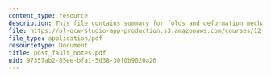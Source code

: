 ```yaml
---
content_type: resource
description: This file contains summary for folds and deformation mechanisms.
file: https://ol-ocw-studio-app-production.s3.amazonaws.com/courses/12-113-structural-geology-fall-2005/97357ab285eebfa15d3830f0b9020a26_post_fault_notes.pdf
file_type: application/pdf
resourcetype: Document
title: post_fault_notes.pdf
uid: 97357ab2-85ee-bfa1-5d38-30f0b9020a26
---
```

